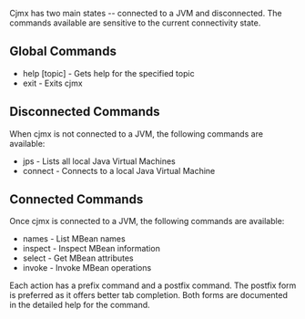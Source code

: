 
Cjmx has two main states -- connected to a JVM and disconnected.  The commands available are sensitive to the current connectivity state.

## Global Commands

 - help [topic] - Gets help for the specified topic
 - exit - Exits cjmx

## Disconnected Commands

When cjmx is not connected to a JVM, the following commands are available:

 - jps - Lists all local Java Virtual Machines
 - connect - Connects to a local Java Virtual Machine

## Connected Commands

Once cjmx is connected to a JVM, the following commands are available:

 - names - List MBean names
 - inspect - Inspect MBean information
 - select - Get MBean attributes
 - invoke - Invoke MBean operations

Each action has a prefix command and a postfix command.  The postfix form is preferred as it offers better tab completion.  Both forms are documented in the detailed help for the command.

